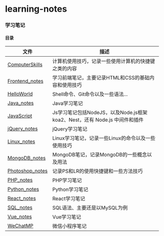 # learning-notes
### 学习笔记





#### 目录

| 文件                                               | 描述                                                         |
| -------------------------------------------------- | ------------------------------------------------------------ |
| <a href="./ComputerSkills.md">ComputerSkills</a>   | 计算机使用技巧，记录一些使用计算机的快捷键之类的内容         |
| <a href="./Frontend_notes.md">Frontend_notes</a>   | 学习前端笔记，主要记录HTML和CSS的基础内容和使用技巧          |
| <a href="./HelloWorld.md">HelloWorld</a>           | Shell命令、Git命令以及一些语法...  |
| <a href="./Java_notes.md">Java_notes</a>           | Java学习笔记                                                 |
| <a href="./JavaScript.md">JavaScript</a>           | Js学习笔记包括NodeJS，以及Node.js框架koa2、Nest，还有 Node.js 中间件和插件 |
| <a href="./jQuery_notes.md">jQuery_notes</a>       | jQuery学习笔记                                               |
| <a href="./Linux_notes.md">Linux_notes</a>         | Linux学习笔记，记录一些Linux的命令以及一些使用技巧           |
| <a href="./MongoDB_notes.md">MongoDB_notes</a>     | MongoDB笔记，记录MongoDB的一些概念以及用法                   |
| <a href="./Photoshop_notes.md">Photoshop_notes</a> | 记录PS和LR的使用快捷键和一些方法技巧                         |
| <a href="./PHP_notes.md">PHP_notes</a>             | PHP学习笔记                                                  |
| <a href="./Python_notes.md">Python_notes</a>       | Python学习笔记                                               |
| <a href="./React_notes.md">React_notes</a>         | React学习笔记                                                |
| <a href="./SQL_notes.md">SQL_notes</a>             | SQL语法、主要还是以MySQL为例                                 |
| <a href="./Vue_notes.md">Vue_notes</a>             | Vue学习笔记                                                  |
| <a href="./WeChatMP.md">WeChatMP</a>               | 微信小程序笔记                                               |

